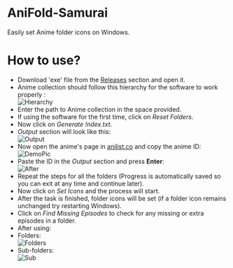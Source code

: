 # AniFold-Samurai
Easily set Anime folder icons on Windows.
# How to use?
- Download 'exe' file from the [Releases](https://github.com/Necro-Mancer-94540/AniFold-Samurai/releases/tag/initial) section and open it.
- Anime collection should follow this hierarchy for the software to work properly :  
![Hierarchy](https://i.ibb.co/SfJxVzn/Untitled-Diagram.png)  
- Enter the path to Anime collection in the space provided.
- If using the software for the first time, click on *Reset Folders*.
- Now click on *Generate !ndex.txt*.
- *Output* section will look like this:  
![Output](https://i.ibb.co/DMLTQm1/Screenshot-1155.png)
- Now open the anime's page in [anilist.co](https://anilist.co/) and copy the anime ID:  
![DemoPic](https://i.ibb.co/GJZY7Th/Capture.png)
- Paste the ID in the *Output* section and press **Enter**:  
![After](https://i.ibb.co/RTC6tRn/Screenshot-1156.png)
- Repeat the steps for all the folders (Progress is automatically saved so you can exit at any time and continue later).
- Now click on *Set Icons* and the process will start.
- After the task is finished, folder icons will be set (if a folder icon remains unchanged try restarting Windows).
- Click on *Find Missing Episodes* to check for any missing or extra episodes in a folder.
- After using:  
- Folders:  
![Folders](https://i.ibb.co/hZhthQw/Screenshot-1162.png)  
- Sub-folders:  
![Sub](https://i.ibb.co/tp3h99s/Screenshot-1164.png)

